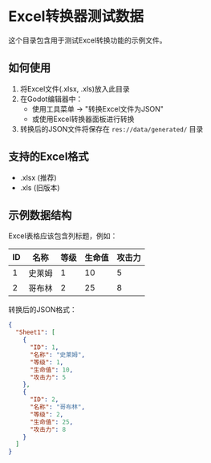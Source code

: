# Excel转换器测试数据

这个目录包含用于测试Excel转换功能的示例文件。

## 如何使用

1. 将Excel文件(.xlsx, .xls)放入此目录
2. 在Godot编辑器中：
   - 使用工具菜单 → "转换Excel文件为JSON"
   - 或使用Excel转换器面板进行转换
3. 转换后的JSON文件将保存在 `res://data/generated/` 目录

## 支持的Excel格式

- .xlsx (推荐)
- .xls (旧版本)

## 示例数据结构

Excel表格应该包含列标题，例如：

| ID | 名称 | 等级 | 生命值 | 攻击力 |
|----|------|------|--------|--------|
| 1  | 史莱姆 | 1   | 10     | 5      |
| 2  | 哥布林 | 2   | 25     | 8      |

转换后的JSON格式：

```json
{
  "Sheet1": [
    {
      "ID": 1,
      "名称": "史莱姆",
      "等级": 1,
      "生命值": 10,
      "攻击力": 5
    },
    {
      "ID": 2,
      "名称": "哥布林", 
      "等级": 2,
      "生命值": 25,
      "攻击力": 8
    }
  ]
}
```